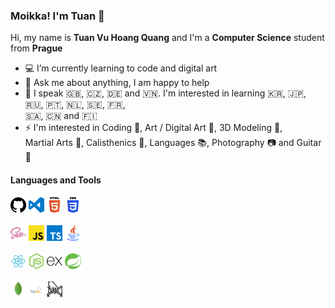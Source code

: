 ### Moikka! I'm Tuan 👋

Hi, my name is **Tuan Vu Hoang Quang** and I'm a **Computer Science** student from **Prague**
<br>

- :computer: I’m currently learning to code and digital art
- 💬 Ask me about anything, I am happy to help
- :blue_book: I speak :uk:, :czech_republic:, :de: and :vietnam:. I'm interested in learning :kr:, :jp:, :ru:, :portugal:, :netherlands:, :sweden:, :fr:, <br>
  :saudi_arabia:, :cn: and :finland:
- :zap: I'm interested in Coding :scroll:, Art / Digital Art :art:, 3D Modeling :sunrise_over_mountains:, <br>
  Martial Arts :kimono:, Calisthenics :muscle:, Languages :books:, Photography :camera: and Guitar :musical_score:

#### Languages and Tools

<div>
    <p>
      <code><img alt="Github" width="5%" src="https://github.com/Niyutoraru/Niyutoraru/blob/master/img/github.svg?raw=true"></code>
      <code><img alt="VS Code" width="5%" src="https://github.com/Niyutoraru/Niyutoraru/blob/master/img/vscode.svg?raw=true"></code>
      <code><img alt="HTML" width="5%" src="https://github.com/Niyutoraru/Niyutoraru/blob/master/img/html.svg?raw=true"></code>
      <code><img alt="CSS" width="5%" src="https://github.com/Niyutoraru/Niyutoraru/blob/master/img/css.svg?raw=true"></code>
      <br><br>
      <code><img alt="Sass" width="5%" src="https://github.com/Niyutoraru/Niyutoraru/blob/master/img/sass.svg?raw=true"></code>
      <code><img alt="javaScript" width="5%" src="https://github.com/Niyutoraru/Niyutoraru/blob/master/img/javascript.svg?raw=true"></code>
      <code><img alt="TypeScript" width="5%" src="https://github.com/Niyutoraru/Niyutoraru/blob/master/img/typescript.svg?raw=true"></code>
      <code><img alt="Java" width="5%" src="https://github.com/Niyutoraru/Niyutoraru/blob/master/img/java.svg?raw=true"></code>
      <br><br>
      <code><img alt="React" width="5%" src="https://github.com/Niyutoraru/Niyutoraru/blob/master/img/reactjs.svg?raw=true"></code>
      <code><img alt="NodeJS" width="5%" src="https://github.com/Niyutoraru/Niyutoraru/blob/master/img/nodejs.svg?raw=true"></code>
      <code><img alt="Express" width="5%" src="https://github.com/Niyutoraru/Niyutoraru/blob/master/img/express.svg?raw=true"></code>
      <code><img alt="Spring Boot" width="5%" src="https://github.com/Niyutoraru/Niyutoraru/blob/master/img/spring.svg?raw=true"></code>
      <br><br>
      <code><img alt="MongoDB" width="5%" src="https://github.com/Niyutoraru/Niyutoraru/blob/master/img/mongodb.svg?raw=true"></code>
      <code><img alt="MySQL" width="5%" src="https://github.com/Niyutoraru/Niyutoraru/blob/master/img/mysql.svg?raw=true"></code>
      <code><img alt="Puppeteer" width="5%" src="https://github.com/Niyutoraru/Niyutoraru/blob/master/img/puppeteer.svg?raw=true"></code>
    <p/>
<div/>
<!--
**Niyutoraru/Niyutoraru** is a ✨ _special_ ✨ repository because its `README.md` (this file) appears on your GitHub profile.

GIF Links:
https://giphy.com/stickers/hacktiv8-code-error-laptop-Ll22OhMLAlVDb8UQWe
https://giphy.com/stickers/Sushiboxru-cat-kitten-sushistik-f6hnhHkks8bk4jwjh3
https://giphy.com/stickers/rickandmorty-season-4-episode-8-rick-and-morty-kyKuZzsa6bShl3SaHe

<span><img width="30%" align="right" alt="rick" src="https://media.giphy.com/media/Ll22OhMLAlVDb8UQWe/giphy.gif" /><span/>

Here are some ideas to get you started:

- 🔭 I’m currently working on ...
- 🌱 I’m currently learning ...
- 👯 I’m looking to collaborate on ...
- 🤔 I’m looking for help with ...
- 💬 Ask me about ...
- 📫 How to reach me: ...
- 😄 Pronouns: ...
- ⚡ Fun fact: ...
  -->
